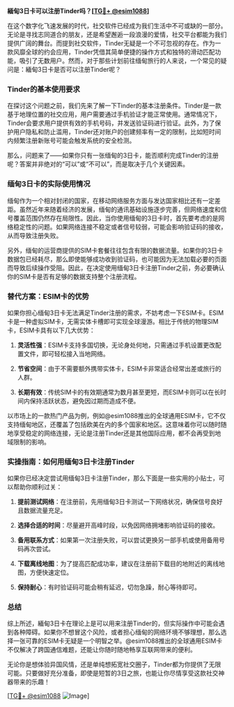 **緬甸3日卡可以注册Tinder吗？[[TG💪+ @esim1088](https://t.me/s/esim1088)]**

在这个数字化飞速发展的时代，社交软件已经成为我们生活中不可或缺的一部分。无论是寻找志同道合的朋友，还是希望邂逅一段浪漫的爱情，社交平台都能为我们提供广阔的舞台。而提到社交软件，Tinder无疑是一个不可忽视的存在。作为一款风靡全球的约会应用，Tinder凭借其简单便捷的操作方式和独特的滑动匹配功能，吸引了无数用户。然而，对于那些计划前往缅甸旅行的人来说，一个常见的疑问是：緬甸3日卡是否可以注册Tinder呢？

### Tinder的基本使用要求

在探讨这个问题之前，我们先来了解一下Tinder的基本注册条件。Tinder是一款基于地理位置的社交应用，用户需要通过手机验证才能正常使用。通常情况下，Tinder会要求用户提供有效的手机号码，并发送验证码进行验证。此外，为了保护用户隐私和防止滥用，Tinder还对账户的创建频率有一定的限制，比如短时间内频繁注册新账号可能会触发系统的安全检测。

那么，问题来了——如果你只有一张缅甸的3日卡，能否顺利完成Tinder的注册呢？答案并非绝对的“可以”或“不可以”，而是取决于几个关键因素。

### 缅甸3日卡的实际使用情况

缅甸作为一个相对封闭的国家，在移动网络服务方面与发达国家相比还有一定差距。虽然近年来随着经济的发展，缅甸的通讯基础设施逐步完善，但网络速度和信号覆盖范围仍然存在局限性。因此，当你使用缅甸的3日卡时，首先要考虑的是网络稳定性的问题。如果网络连接不稳定或者信号较弱，可能会影响验证码的接收，从而导致注册失败。

另外，缅甸的运营商提供的SIM卡套餐往往包含有限的数据流量。如果你的3日卡数据包已经耗尽，那么即使能够成功收到验证码，也可能因为无法加载必要的页面而导致后续操作受阻。因此，在决定使用缅甸3日卡注册Tinder之前，务必要确认你的SIM卡是否有足够的数据支持整个注册流程。

### 替代方案：ESIM卡的优势

如果你担心缅甸3日卡无法满足Tinder注册的需求，不妨考虑一下ESIM卡。ESIM卡是一种虚拟SIM卡，无需实体卡槽即可实现全球漫游。相比于传统的物理SIM卡，ESIM卡具有以下几大优势：

1. **灵活性强**：ESIM卡支持多国切换，无论身处何地，只需通过手机设置更改配置文件，即可轻松接入当地网络。
   
2. **节省空间**：由于不需要额外携带实体卡，ESIM卡非常适合经常出差或旅行的人群。

3. **长期有效**：传统SIM卡的有效期通常为数月甚至更短，而ESIM卡则可以在长时间内保持活跃状态，避免因过期而造成不便。

以市场上的一款热门产品为例，例如@esim1088推出的全球通用ESIM卡，它不仅支持缅甸地区，还覆盖了包括欧美在内的多个国家和地区。这意味着你可以随时随地享受稳定的网络连接，无论是注册Tinder还是其他国际应用，都不会再受到地域限制的影响。

### 实操指南：如何用缅甸3日卡注册Tinder

如果你已经决定尝试用缅甸3日卡注册Tinder，那么下面是一些实用的小贴士，可以帮助你顺利过关：

1. **提前测试网络**：在注册前，先用缅甸3日卡测试一下网络状况，确保信号良好且数据流量充足。

2. **选择合适的时间**：尽量避开高峰时段，以免因网络拥堵影响验证码的接收。

3. **备用联系方式**：如果第一次注册失败，可以尝试更换另一部手机或使用备用号码再次尝试。

4. **下载离线地图**：为了提高匹配成功率，建议在注册前下载目的地附近的离线地图，方便快速定位。

5. **保持耐心**：有时验证码可能会稍有延迟，切勿急躁，耐心等待即可。

### 总结

综上所述，緬甸3日卡在理论上是可以用来注册Tinder的，但实际操作中可能会遇到各种障碍。如果你不想冒这个风险，或者担心缅甸的网络环境不够理想，那么选择一张可靠的ESIM卡无疑是一个明智之举。@esim1088推出的全球通用ESIM卡不仅解决了跨国通信难题，还能让你随时随地畅享互联网带来的便利。

无论你是想体验异国风情，还是单纯想拓宽社交圈子，Tinder都为你提供了无限可能。只要做好充分准备，即使是短暂的3日之旅，也能让你尽情享受这款社交神器带来的乐趣！

[[TG💪+ @esim1088](https://t.me/s/esim1088) ![Image](https://i.postimg.cc/4NQfJmqS/Snipaste-2025-05-13-00-14-12.png)]